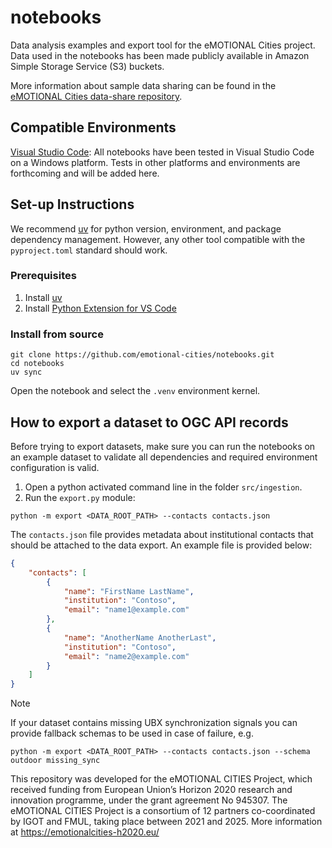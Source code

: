 # notebooks

Data analysis examples and export tool for the eMOTIONAL Cities project. Data used in the notebooks has been made publicly available in Amazon Simple Storage Service (S3) buckets.

More information about sample data sharing can be found in the [eMOTIONAL Cities data-share repository](https://github.com/emotional-cities/data-share).

## Compatible Environments

[Visual Studio Code](https://code.visualstudio.com/): All notebooks have been tested in Visual Studio Code on a Windows platform. Tests in other platforms and environments are forthcoming and will be added here.

## Set-up Instructions

We recommend [uv](https://docs.astral.sh/uv/) for python version, environment, and package dependency management. However, any other tool compatible with the `pyproject.toml` standard should work.

### Prerequisites

1. Install [uv](https://docs.astral.sh/uv/)
2. Install [Python Extension for VS Code](https://marketplace.visualstudio.com/items?itemName=ms-python.python)

### Install from source

```
git clone https://github.com/emotional-cities/notebooks.git
cd notebooks
uv sync
```

Open the notebook and select the `.venv` environment kernel.

## How to export a dataset to OGC API records

Before trying to export datasets, make sure you can run the notebooks on an example dataset to validate all dependencies and required environment configuration is valid.

1. Open a python activated command line in the folder `src/ingestion`.
2. Run the `export.py` module:

```
python -m export <DATA_ROOT_PATH> --contacts contacts.json
```

The `contacts.json` file provides metadata about institutional contacts that should be attached to the data export. An example file is provided below:

```json
{
    "contacts": [
        {
            "name": "FirstName LastName",
            "institution": "Contoso",
            "email": "name1@example.com"
        },
        {
            "name": "AnotherName AnotherLast",
            "institution": "Contoso",
            "email": "name2@example.com"
        }
    ]
}
```

> [!NOTE]
> If your dataset contains missing UBX synchronization signals you can provide fallback schemas to be used in case of failure, e.g.
> ```
> python -m export <DATA_ROOT_PATH> --contacts contacts.json --schema outdoor missing_sync
> ```

This repository was developed for the eMOTIONAL CITIES Project, which received funding from European Union’s Horizon 2020 research and innovation programme, under the grant agreement No 945307. The eMOTIONAL CITIES Project is a consortium of 12 partners co-coordinated by IGOT and FMUL, taking place between 2021 and 2025. More information at https://emotionalcities-h2020.eu/